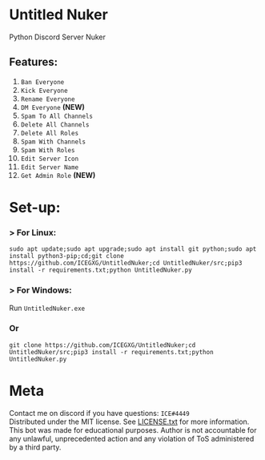 # Untitled Nuker
Python Discord Server Nuker

## Features:
1. `Ban Everyone`
2. `Kick Everyone`
3. `Rename Everyone`
4. `DM Everyone` **(NEW)**
5. `Spam To All Channels`
6. `Delete All Channels`
7. `Delete All Roles`
8. `Spam With Channels`
9. `Spam With Roles`
10. `Edit Server Icon`
11. `Edit Server Name`  
12. `Get Admin Role` **(NEW)**

# Set-up: 
### > For Linux:  
```
sudo apt update;sudo apt upgrade;sudo apt install git python;sudo apt install python3-pip;cd;git clone https://github.com/ICEGXG/UntitledNuker;cd UntitledNuker/src;pip3 install -r requirements.txt;python UntitledNuker.py
```
### > For Windows:

Run `UntitledNuker.exe`

### Or

```
git clone https://github.com/ICEGXG/UntitledNuker;cd UntitledNuker/src;pip3 install -r requirements.txt;python UntitledNuker.py
```

# Meta
Contact me on discord if you have questions: `ICE#4449`  
Distributed under the MIT license. See  [LICENSE.txt](https://github.com/ICEGXG/UntitledNuker/blob/master/LICENSE.txt)
for more information.  
This bot was made for educational purposes. Author is not accountable for any unlawful, unprecedented action and any violation of ToS administered by a third party.
